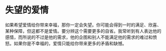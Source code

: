 # 失望的爱情

如果希望爱情给你带来幸福，那你一定会失望。你可能会得到一时的满足、欣喜、某种保障，但这都不是爱情。要分辨这个需要更多的自省。我常听到有人表达他的感情，而所说的不过是他的需求，他的企图和别人不能满足他的需求的难过和愤怒。如果你是不幸福的，爱情只能给你带来更多的矛盾和缺憾。